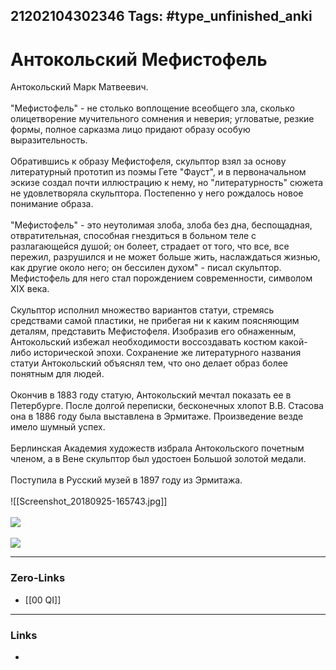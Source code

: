 21202104302346
Tags: #type_unfinished_anki 
---
# Антокольский Мефистофель

Антокольский Марк Матвеевич.<br><br>"Мефистофель" - не столько воплощение всеобщего зла, сколько олицетворение мучительного сомнения и неверия; угловатые, резкие формы, полное сарказма лицо придают образу особую выразительность.<br><br>Обратившись к образу Мефистофеля, скульптор взял за основу литературный прототип из поэмы Гете "Фауст", и в первоначальном эскизе создал почти иллюстрацию к нему, но "литературность" сюжета не удовлетворяла скульптора. Постепенно у него рождалось новое понимание образа.<br><br>"Мефистофель" - это неутолимая злоба, злоба без дна, беспощадная, отвратительная, способная гнездиться в больном теле с разлагающейся душой; он болеет, страдает от того, что все, все пережил, разрушился и не может больше жить, наслаждаться жизнью, как другие около него; он бессилен духом" - писал скульптор. Мефистофель для него стал порождением современности, символом XIX века.<br><br>Скульптор исполнил множество вариантов статуи, стремясь средствами самой пластики, не прибегая ни к каким поясняющим деталям, представить Мефистофеля. Изобразив его обнаженным, Антокольский избежал необходимости воссоздавать костюм какой-либо исторической эпохи. Сохранение же литературного названия статуи Антокольский объяснял тем, что оно делает образ более понятным для людей.<br><br>Окончив в 1883 году статую, Антокольский мечтал показать ее в Петербурге. После долгой переписки, бесконечных хлопот В.В. Стасова она в 1886 году была выставлена в Эрмитаже. Произведение везде имело шумный успех.<br><br>Берлинская Академия художеств избрала Антокольского почетным членом, а в Вене скульптор был удостоен Большой золотой медали.<br><br>Поступила в Русский музей в 1897 году из Эрмитажа.<br><br>![[Screenshot_20180925-165743.jpg]]<br><br><img src='Screenshot_20180925-165832.jpg'/><br><br><img src='Screenshot_20180925-170101.jpg'/>

---
### Zero-Links
- [[00 QI]]
---
### Links
-